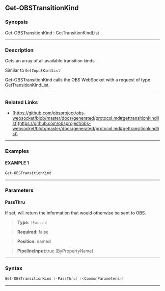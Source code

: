 Get-OBSTransitionKind
---------------------
### Synopsis
Get-OBSTransitionKind : GetTransitionKindList

---
### Description

Gets an array of all available transition kinds.

Similar to `GetInputKindList`


Get-OBSTransitionKind calls the OBS WebSocket with a request of type GetTransitionKindList.

---
### Related Links
* [https://github.com/obsproject/obs-websocket/blob/master/docs/generated/protocol.md#gettransitionkindlist](https://github.com/obsproject/obs-websocket/blob/master/docs/generated/protocol.md#gettransitionkindlist)



---
### Examples
#### EXAMPLE 1
```PowerShell
Get-OBSTransitionKind
```

---
### Parameters
#### **PassThru**

If set, will return the information that would otherwise be sent to OBS.



> **Type**: ```[Switch]```

> **Required**: false

> **Position**: named

> **PipelineInput**:true (ByPropertyName)



---
### Syntax
```PowerShell
Get-OBSTransitionKind [-PassThru] [<CommonParameters>]
```
---

